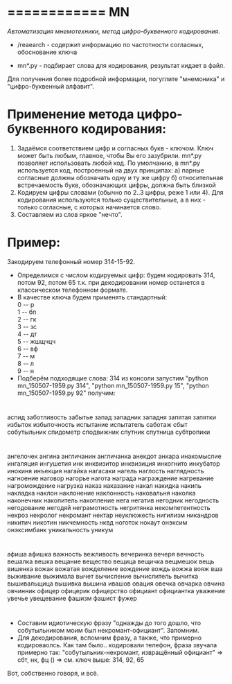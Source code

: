 ============
MN
============
_Автоматизация мнемотехники, метод цифро-буквенного кодирования._

* /reaearch - содержит информацию по частотности согласных, обоснование ключа

* mn*.py    - подбирает слова для кодирования, результат кидает в файл.


Для получения более подробной информации, погуглите "мнемоника" и "цифро-буквенный алфавит".


# Применение метода цифро-буквенного кодирования:

1. Задаёмся соответствием цифр и согласных букв - ключом.
Ключ может быть любым, главное, чтобы Вы его зазубрили. mn*.py позволяет использовать любой код.
По умолчанию, в mn*.py используется код, построенный на двух принципах: 
а) парные согласные должны обозначать одну и ту же цифру 
б) относительная встречаемость букв, обозначающих цифры, должна быть близкой
2. Кодируем цифры словами (обычно по 2..3 цифры, реже 1 или 4). Для кодирования используются 
только существительные, а в них - только согласные, с которых начинается слово.
3. Составляем из слов яркое "нечто".

# Пример:  
Закодируем телефонный номер 314-15-92.  
* Определимся с числом кодируемых цифр: будем кодировать 314, потом 92, потом 65 т.к. при декодировании номер останется в
классическом телефонном формате.
* В качестве ключа будем применять стандартный:  
0 -- р  
1 -- бп  
2 -- гк  
3 -- зс  
4 -- дт  
5 -- жшщчцч  
6 -- вф  
7 -- м  
8 -- л  
9 -- н  
* Подберём подходящие слова: 314 из консоли запустим "python mn_150507-1959.py 314", 
"python mn_150507-1959.py 15", "python mn_150507-1959.py 92" получим:  
#  
аспид заботливость забытье запад западник западня запятая запятки избыток избыточность испытание испытатель саботаж сбыт собутыльник спидометр сподвижник спутник спутница субтропики  
#  
ангелочек ангина англичанин англичанка анекдот анкара инакомыслие ингаляция ингушетия инк инквизитор инквизиция инкогнито инкубатор инокиня инъекция нагайка нагасаки нагель наглость наглядность нагноение наговор нагорье нагота награда награждение нагревание нагромождение нагрузка наказ наказание накал накидка накипь накладка наклон наклонение наклонность наковальня наколка наконечник накопитель накопление нега негатив негодник негодность негодование негодяй неграмотность негритянка некомпетентность некроз некролог некромант нектар неуклюжесть нигилизм никандров никитич никотин никчемность нквд ноготок нокаут онэксим онэксимбанк уникальность уникум  
#  
афиша афишка важность вежливость вечеринка вечеря вечность вешалка вешка вещание вещество вещица вещичка вещмешок вещь вишенка вожак вожатая вожделение вождение вождь вожжа вояж вша выживание выжимала вычет вычисление вычислитель вычитка вышивальщица вышивка вышина ивашов овация овечка овчарка овчина овчинник офицер офицерик офицерство официант официантка уважение увечье увещевание фашизм фашист фужер  
#  
* Составим идиотическую фразу "однажды до того дошло, что собутыльником моим был некромант-официант". 
Запомним.
* Для декодирования, вспомним фразу, а также, что примерно кодироваолсь. Как там было.. кодировали телефон, фраза звучала примерно так: "собутыльник-некромант, извращённый официант" => сбт, нк, фц () => см. ключ выше: 314, 92, 65

Вот, собственно говоря, и всё.
